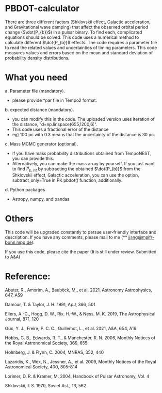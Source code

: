 # PBDOT-calculator

There are three different factors (Shklovskii effect, Galactic acceleration, and Gravitational wave damping) that affect the observed orbital period change ($\dot{P_{b}}$) in a pulsar binary.
To find each, complicated equations should be solved.
This code uses a numerical method to calculate different $\dot{P_{b}}$ effects.
The code requires a parameter file to read the related values and uncertainties of timing parameters.
This code measures values and errors based on the mean and standard deviation of probability density distributions.

# What you need

a. Parameter file (mandatory).
- please provide *par file in Tempo2 format.

b. expected distance (mandatory).
- you can modify this in the code. The uploaded version uses iteration of the distance, "d=np.linspace(655,1200,6)".
- This code uses a fractional error of the distance
- eg) 100 pc with 0.3 means that the uncertainty of the distance is 30 pc.

c. Mass MCMC generator (optional).
- If you have mass probability distributions obtained from TempoNEST, you can provide this.
- Alternatively, you can make the mass array by yourself. If you just want to find $\dot{P}_{b,int}$ by subtracting the obtained $\dot{P_{b}}$ from the Shklovskii effect, Galactic acceleration, you can use the option, subtract_only=True in PK.pbdot() function, additionally. 

d. Python packages
- Astropy, numpy, and pandas

# Others

This code will be upgraded constantly to persue user-friendly interface and description. 
If you have any comments, please mail to me (** jjang@mpifr-bonn.mpg.de).

If you use this code, please cite the paper (It is still under review. Submitted to A\&A)

# Reference:

Abuter, R., Amorim, A., Bauböck, M., et al. 2021, Astronomy Astrophysics, 647, A59

Damour, T. & Taylor, J. H. 1991, ApJ, 366, 501

Eilers, A.-C., Hogg, D. W., Rix, H.-W., & Ness, M. K. 2019, The Astrophysical Journal, 871, 120

Guo, Y. J., Freire, P. C. C., Guillemot, L., et al. 2021, A&A, 654, A16

Hobbs, G. B., Edwards, R. T., & Manchester, R. N. 2006, Monthly Notices of
the Royal Astronomical Society, 369, 655

Holmberg, J. & Flynn, C. 2004, MNRAS, 352, 440

Lazaridis, K., Wex, N., Jessner, A., et al. 2009, Monthly Notices of the Royal Astronomical Society, 400, 805–814

Lorimer, D. R. & Kramer, M. 2004, Handbook of Pulsar Astronomy, Vol. 4

Shklovskii, I. S. 1970, Soviet Ast., 13, 562

